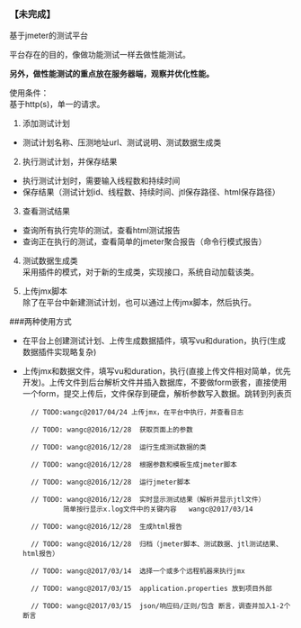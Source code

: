 ### 【未完成】

基于jmeter的测试平台

平台存在的目的，像做功能测试一样去做性能测试。

**另外，做性能测试的重点放在服务器端，观察并优化性能。**

使用条件：  
基于http(s)，单一的请求。

1. 添加测试计划
  * 测试计划名称、压测地址url、测试说明、测试数据生成类

2. 执行测试计划，并保存结果  
  * 执行测试计划时，需要输入线程数和持续时间
  * 保存结果（测试计划id、线程数、持续时间、jtl保存路径、html保存路径）
  
3. 查看测试结果
  * 查询所有执行完毕的测试，查看html测试报告
  * 查询正在执行的测试，查看简单的jmeter聚合报告（命令行模式报告）
  
4. 测试数据生成类  
  采用插件的模式，对于新的生成类，实现接口，系统自动加载该类。

5. 上传jmx脚本  
  除了在平台中新建测试计划，也可以通过上传jmx脚本，然后执行。

  
###两种使用方式
* 在平台上创建测试计划、上传生成数据插件，填写vu和duration，执行(生成数据插件实现略复杂)
* 上传jmx和数据文件，填写vu和duration，执行(直接上传文件相对简单，优先开发)。上传文件到后台解析文件并插入数据库，不要做form嵌套，直接使用一个form，提交上传后，文件保存到硬盘，解析参数写入数据。跳转到列表页


        // TODO:wangc@2017/04/24 上传jmx，在平台中执行，并查看日志

        // TODO: wangc@2016/12/28  获取页面上的参数 

        // TODO: wangc@2016/12/28  运行生成测试数据的类 

        // TODO: wangc@2016/12/28  根据参数和模板生成jmeter脚本 
        
        // TODO: wangc@2016/12/28  运行jmeter脚本 

        // TODO: wangc@2016/12/28  实时显示测试结果（解析并显示jtl文件） 
                简单按行显示x.log文件中的关键内容   wangc@2017/03/14

        // TODO: wangc@2016/12/28  生成html报告 

        // TODO: wangc@2016/12/28  归档（jmeter脚本、测试数据、jtl测试结果、html报告） 

        // TODO: wangc@2017/03/14  选择一个或多个远程机器来执行jmx
        
        // TODO: wangc@2017/03/15  application.properties 放到项目外部
        
        // TODO: wangc@2017/03/15  json/响应码/正则/包含 断言，调查并加入1-2个断言
        
        
        
